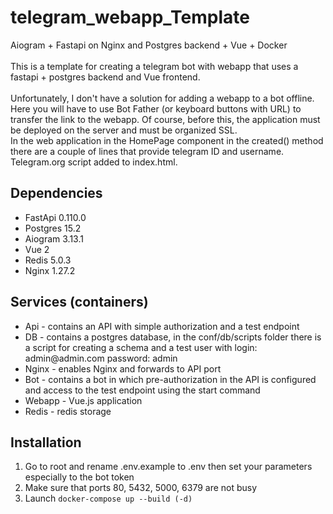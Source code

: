 <h1>telegram_webapp_Template</h1>
Aiogram + Fastapi on Nginx and Postgres backend + Vue + Docker
<br>
<br>
This is a template for creating a telegram bot with webapp that uses a fastapi + postgres backend and Vue frontend.
<br>
<br>
Unfortunately, I don't have a solution for adding a webapp to a bot offline. Here you will have to use Bot Father (or keyboard buttons with URL) to transfer the link to the webapp. 
Of course, before this, the application must be deployed on the server and must be organized SSL.
<br>
In the web application in the HomePage component in the created() method there are a couple of lines that provide telegram ID and username.
Telegram.org script added to index.html.
<h2>Dependencies</h2>

<ul>
<li>FastApi 0.110.0</li>
<li>Postgres 15.2</li>
<li>Aiogram 3.13.1</li>
<li>Vue 2</li>
<li>Redis 5.0.3</li>
<li>Nginx 1.27.2</li>
</ul>

<h2>Services (containers)</h2>

<ul>
<li>Api - contains an API with simple authorization and a test endpoint</li>
<li>DB - contains a postgres database, in the conf/db/scripts folder there is a script for creating a schema and a test user with login: admin@admin.com password: admin</li>
<li>Nginx - enables Nginx and forwards to API port</li>
<li>Bot - contains a bot in which pre-authorization in the API is configured and access to the test endpoint using the start command</li>
<li>Webapp - Vue.js application </li>
<li>Redis - redis storage</li>
</ul>

<h2>Installation</h2>

<ol>
<li>Go to root and rename .env.example to .env then set your parameters especially to the bot token</li>
<li>Make sure that ports 80, 5432, 5000, 6379 are not busy</li>
<li>Launch <code>docker-compose up --build (-d)</code></li>
</ol>